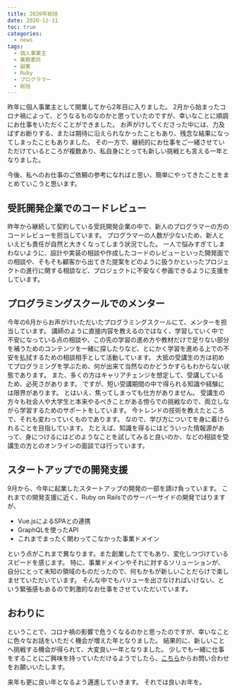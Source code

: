 ```yaml
---
title: 2020年総括
date: 2020-12-31
toc: true
categories:
  - news
tags:
  - 個人事業主
  - 業務委託
  - 副業
  - Ruby
  - プログラマー
  - 総括
---
```


昨年に個人事業主として開業してから2年目に入りました。
2月から始まったコロナ禍によって、どうなるものなのかと思っていたのですが、幸いなことに順調にお仕事をいただくことができました。
お声がけしてくださった中には、力及ばずお断りする、または期待に沿えられなかったこともあり、残念な結果になってしまったこともありました。
その一方で、継続的にお仕事をご一緒させていただけているところが複数あり、私自身にとっても新しい挑戦とも言える一年となりました。

今後、私へのお仕事のご依頼の参考になればと思い、簡単にやってきたことをまとめていこうと思います。

## 受託開発企業でのコードレビュー

昨年から継続して契約している受託開発企業の中で、新人のプログラマーの方のコードレビューを担当しています。
プログラマーの人数が少ないため、新人といえども責任が自然と大きくなってしまう状況でした。
一人で悩みすぎてしまわないように、設計や実装の相談や作成したコードのレビューといった開発面での相談や、そもそも顧客から出てきた提案をどのように扱うかといったプロジェクトの進行に関する相談など、プロジェクトに不安なく参画できるように支援をしています。

## プログラミングスクールでのメンター

今年の6月からお声がけいただいたプログラミングスクールにて、メンターを担当しています。
講師のように直接内容を教えるのではなく、学習していく中で不安になっている点の相談や、この先の学習の進め方や教材だけで足りない部分を補うためのコンテンツを一緒に探したりなど、とにかく学習を進める上での不安を払拭するための相談相手として活動しています。
大抵の受講生の方は初めてプログラミングを学ぶため、何が出来て当然なのかどうかすらもわからない状態であります。
また、多くの方はキャリアチェンジを想定して、受講しているため、必死さがあります。
ですが、短い受講期間の中で得られる知識や経験には限界があります。
とはいえ、焦ってしまっても仕方がありません。
受講生の方々も社会人や大学生と本来やるべきことがある傍らでの挑戦なので、両立しながら学習するためのサポートをしています。
今トレンドの技術を教えたところで、それも変わっていくものであります。
なので、学び方についてを身に着けられることを目指しています。
たとえば、知識を得るにはどういった情報源があって、身につけるにはどのようなことを試してみると良いのか、などの相談を受講生の方とのオンラインの面談では行っています。

## スタートアップでの開発支援

9月から、今年に起業したスタートアップの開発の一部を請け負っています。
これまでの開発支援に近く、Ruby on Railsでのサーバーサイドの開発ではりますが、

- Vue.jsによるSPAとの連携
- GraphQLを使ったAPI
- これまでまったく関わってこなかった事業ドメイン

という点がこれまで異なります。また創業したてでもあり、変化しつづけているスピードを感じます。
特に、事業ドメインやそれに対するソリューションが、自分にとって未知の領域のものだったので、何もかもが新しいことだらけで楽しませていただいています。
そんな中でもバリューを出さなければいけない、という緊張感もあるので刺激的なお仕事をさせていただいています。

## おわりに

ということで、コロナ禍の影響で危うくなるのかと思ったのですが、幸いなことに色々なお話をいただく機会が増えた年となりました。
結果的に、新しいことへ挑戦する機会が得られて、大変良い一年となりました。
少しでも一緒に仕事をすることにご興味を持っていただけるようでしたら、[こちら](/jobs/)からお問い合わせをお願いいたします。

来年も更に良い年となるよう邁進していきます。
それでは良いお年を。
